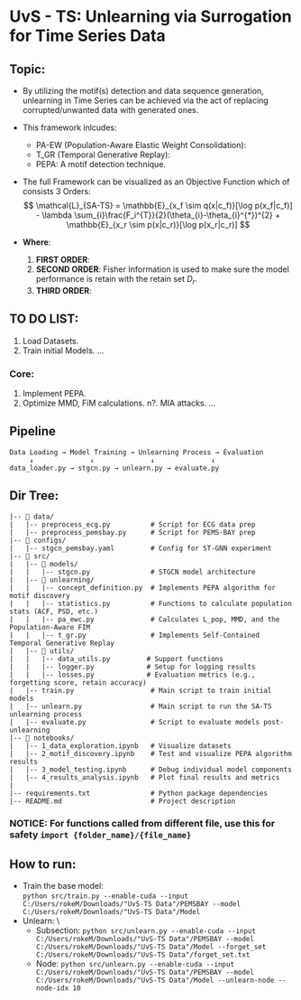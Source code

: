 # UvS - TS: Unlearning via Surrogation for Time Series Data
## Topic:
- By utilizing the motif(s) detection and data sequence generation, unlearning in Time Series can be achieved via the act of replacing corrupted/unwanted data with generated ones.
- This framework inlcudes:
  + PA-EW (Population-Aware Elastic Weight Consolidation):
  + T_GR (Temporal Generative Replay):
  + PEPA: A motif detection technique.

- The full Framework can be visualized as an Objective Function which of consists 3 Orders:
$$
\mathcal{L}_{SA-TS} = \mathbb{E}_{x_f \sim q(x|c_f)}[\log p(x_f|c_f)] - \lambda \sum_{i}\frac{F_i^{T}}{2}(\theta_{i}-\theta_{i}^{*})^{2} + \mathbb{E}_{x_r \sim p(x|c_r)}[\log p(x_r|c_r)]
$$

- **Where**:
  1. **FIRST ORDER**:  
  2. **SECOND ORDER**: Fisher Information is used to make sure the model performance is retain with the retain set $D_r$.
  3. **THIRD ORDER**: 

## TO DO LIST:
1. Load Datasets.
2. Train initial Models.
...

### Core:
1. Implement PEPA.
2. Optimize MMD, FiM calculations.
n?. MIA attacks.
...

## Pipeline
``` 
Data Loading → Model Training → Unlearning Process → Evaluation
     ↓              ↓              ↓              ↓
data_loader.py → stgcn.py → unlearn.py → evaluate.py
```
## Dir Tree:
```
|-- 📂 data/
|   |-- preprocess_ecg.py          # Script for ECG data prep
|   |-- preprocess_pemsbay.py      # Script for PEMS-BAY prep
|-- 📂 configs/
|   |-- stgcn_pemsbay.yaml         # Config for ST-GNN experiment
|-- 📂 src/
|   |-- 📂 models/
|   |   |-- stgcn.py               # STGCN model architecture
|   |-- 📂 unlearning/
|   |   |-- concept_definition.py  # Implements PEPA algorithm for motif discovery
|   |   |-- statistics.py          # Functions to calculate population stats (ACF, PSD, etc.)
|   |   |-- pa_ewc.py              # Calculates L_pop, MMD, and the Population-Aware FIM
|   |   |-- t_gr.py                # Implements Self-Contained Temporal Generative Replay
|   |-- 📂 utils/
|   |   |-- data_utils.py         # Support functions
|   |   |-- logger.py             # Setup for logging results
|   |   |-- losses.py             # Evaluation metrics (e.g., forgetting score, retain accuracy)
|   |-- train.py                   # Main script to train initial models
|   |-- unlearn.py                 # Main script to run the SA-TS unlearning process
|   |-- evaluate.py                # Script to evaluate models post-unlearning
|-- 📂 notebooks/
|   |-- 1_data_exploration.ipynb   # Visualize datasets
|   |-- 2_motif_discovery.ipynb    # Test and visualize PEPA algorithm results
|   |-- 3_model_testing.ipynb      # Debug individual model components
|   |-- 4_results_analysis.ipynb   # Plot final results and metrics
|
|-- requirements.txt               # Python package dependencies
|-- README.md                      # Project description
```

### NOTICE: For functions called from different file, use this for safety `import {folder_name}/{file_name}`

## How to run:
- Train the base model: \
`python src/train.py --enable-cuda --input C:/Users/rokeM/Downloads/"UvS-TS Data"/PEMSBAY --model C:/Users/rokeM/Downloads/"UvS-TS Data"/Model`
- Unlearn: \
  + Subsection:
`python src/unlearn.py --enable-cuda --input C:/Users/rokeM/Downloads/"UvS-TS Data"/PEMSBAY --model C:/Users/rokeM/Downloads/"UvS-TS Data"/Model --forget_set C:/Users/rokeM/Downloads/"UvS-TS Data"/forget_set.txt`
  + Node:
`python src/unlearn.py --enable-cuda --input C:/Users/rokeM/Downloads/"UvS-TS Data"/PEMSBAY --model C:/Users/rokeM/Downloads/"UvS-TS Data"/Model --unlearn-node --node-idx 10`
